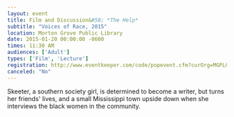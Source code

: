 ```yaml
---
layout: event
title: Film and Discussion&#58; *The Help*
subtitle: "Voices of Race, 2015"
location: Morton Grove Public Library
date: 2015-01-20 00:00:00 -0600
times: 11:30 AM
audiences: ['Adult']
types: ['Film', 'Lecture']
registration: http://www.eventkeeper.com/code/popevent.cfm?curOrg=MGPL&curApp=events&eID=3715757&thisDate=NO_DATE
canceled: "No"
---
```

Skeeter, a southern society girl, is determined to become a writer, but turns her friends' lives, and a small Mississippi town upside down when she interviews the black women in the community.
